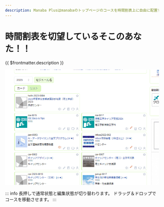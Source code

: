 ```yaml
---
description: Manaba Plusはmanabaのトップページのコースを時間割表上に自由に配置することができます！！
---
```


# 時間割表を切望しているそこのあなた！！

{{ $frontmatter.description }}

![](./timetable.gif)

::: info
長押しで通常状態と編集状態が切り替わります。
ドラッグ＆ドロップでコースを移動させます。
:::
